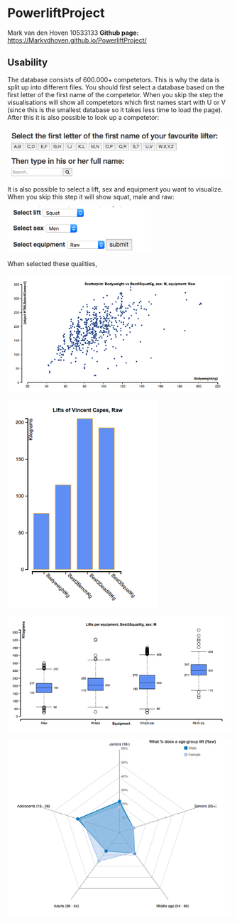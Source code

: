 # PowerliftProject
Mark van den Hoven 10533133
**Github page:**  https://Markvdhoven.github.io/PowerliftProject/

Usability
--------------------
The database consists of 600.000+ competetors. This is why the data is split up into different files. You should first select 
a database based on the first letter of the first name of the competetor. When you skip the step the visualisations will show all competetors which first names start with U or V (since this is the smallest database so it takes less time to load the page). After this it is also possible to look up a competetor:

![alt text](https://github.com/Markvdhoven/PowerliftProject/blob/master/doc/README1.JPG)

It is also possible to select a lift, sex and equipment you want to visualize. When you skip this step it will show squat, male and raw:

![alt text](https://github.com/Markvdhoven/PowerliftProject/blob/master/doc/README2.JPG)

When selected these qualities, 

![alt text](https://github.com/Markvdhoven/PowerliftProject/blob/master/doc/README3.JPG)

![alt text](https://github.com/Markvdhoven/PowerliftProject/blob/master/doc/README4.JPG)

![alt text](https://github.com/Markvdhoven/PowerliftProject/blob/master/doc/README5.JPG)

![alt text](https://github.com/Markvdhoven/PowerliftProject/blob/master/doc/README6.JPG)


